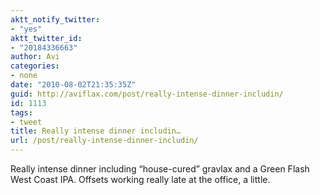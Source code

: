 ```yaml
---
aktt_notify_twitter:
- "yes"
aktt_twitter_id:
- "20184336663"
author: Avi
categories:
- none
date: "2010-08-02T21:35:35Z"
guid: http://aviflax.com/post/really-intense-dinner-includin/
id: 1113
tags:
- tweet
title: Really intense dinner includin…
url: /post/really-intense-dinner-includin/
---
```

Really intense dinner including &#8220;house-cured&#8221; gravlax and a Green Flash West Coast IPA. Offsets working really late at the office, a little.